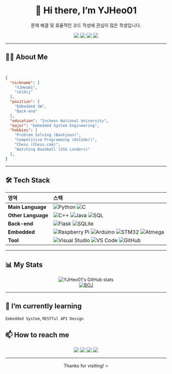 <!-- 프로필 헤더 -->
<div align="center">

# 👋 Hi there, I’m **YJHeo01**  
문제 해결 및 효율적인 코드 작성에 관심이 많은 학생입니다.

<!-- 소셜 배지 -->
<p align="center">
  <a href="https://github.com/YJHeo01"><img src="https://img.shields.io/github/followers/YJHeo01?label=Follow&style=social"></a>
  <a href="https://www.linkedin.com/in/yjheo01/"><img src="https://img.shields.io/badge/LinkedIn-0077B5?logo=linkedin&logoColor=white"></a>
  <a href="https://blog.naver.com/thinking_diary"><img src="https://img.shields.io/badge/Blog-20C997?logo=naver&logoColor=white"></a>
  <a href="mailto:sk14cj@inu.ac.kr"><img src="https://img.shields.io/badge/Email-D14836?logo=gmail&logoColor=white"></a>
</p>
</div>

---

## 🧑‍💻 About Me

<img src="https://hits.seeyoufarm.com/api/count/incr/badge.svg?url=https%3A%2F%2Fgithub.com%2Fblurfx&count_bg=%2379C83D&title_bg=%23555555&icon=&icon_color=%23E7E7E7&title=hits&edge_flat=false" width="0" height="0" />

```json

{
  "nickname": [
    "YJHeo01",
    "sk14cj"
  ],
  "position": [
    "Embedded SW",
    "Back-end"
  ],
  "education": "Incheon National University",
  "major": "Embedded System Engineering",
  "hobbies": [
    "Problem Solving (Baekjoon)",
    "Competitive Programming (AtCoder)",
    "Chess (Chess.com)",
    "Watching Baseball (SSG Landers)"
  ],
}
```
---

## 🛠️ Tech Stack

| 영역 | 스택 |
| :--- | :--- |
| **Main Language** | ![Python](https://img.shields.io/badge/Python-3776AB?style=for-the-badge&logo=python&logoColor=white) ![C](https://img.shields.io/badge/C-A8B9CC?style=for-the-badge&logo=c&logoColor=white) |
| **Other Language** | ![C++](https://img.shields.io/badge/C++-00599C?style=for-the-badge&logo=c%2B%2B&logoColor=white) ![Java](https://img.shields.io/badge/Java-007396?style=for-the-badge&logo=OpenJDK&logoColor=white) ![SQL](https://img.shields.io/badge/SQL-4479A1?style=for-the-badge&logo=sqlite&logoColor=white) |
| **Back-end** | ![Flask](https://img.shields.io/badge/Flask-000000?style=for-the-badge&logo=flask&logoColor=white) ![SQLite](https://img.shields.io/badge/SQLite-003B57?style=for-the-badge&logo=sqlite&logoColor=white) |
| **Embedded** | ![Raspberry Pi](https://img.shields.io/badge/Raspberry_Pi-C51A4A?style=for-the-badge&logo=raspberrypi&logoColor=white) ![Arduino](https://img.shields.io/badge/Arduino-00979D?style=for-the-badge&logo=arduino&logoColor=white) ![STM32](https://img.shields.io/badge/STM32-03234B?style=for-the-badge&logo=STMicroelectronics&logoColor=white) ![Atmega](https://img.shields.io/badge/Atmega-000000?style=for-the-badge&logoColor=white) |
| **Tool** | ![Visual Studio](https://img.shields.io/badge/VisualStudio-5C2D91?style=for-the-badge&logo=visualstudio&logoColor=white) ![VS Code](https://img.shields.io/badge/VSCode-007ACC?style=for-the-badge&logo=visualstudiocode&logoColor=white) ![GitHub](https://img.shields.io/badge/GitHub-181717?style=for-the-badge&logo=github&logoColor=white) |

---

## 📊 My Stats
<div align="center">

![YJHeo01's GitHub stats](https://github-readme-stats.vercel.app/api?username=YJHeo01&show_icons=true&theme=dracula)
<br>
[![BOJ](https://bojstat.vulcan.site/v2/ko/sk14cj)](https://github.com/YJHeo01/BOJ_STAT)

</div>

---

## 🌱 I’m currently learning
`Embedded System`, `RESTful API Design`

## 📫 How to reach me
<!-- 소셜 배지 -->
<p align="center">
  <a href="https://github.com/YJHeo01"><img src="https://img.shields.io/github/followers/YJHeo01?label=Follow&style=social"></a>
  <a href="https://www.linkedin.com/in/yjheo01/"><img src="https://img.shields.io/badge/LinkedIn-0077B5?logo=linkedin&logoColor=white"></a>
  <a href="https://blog.naver.com/thinking_diary"><img src="https://img.shields.io/badge/Blog-20C997?logo=naver&logoColor=white"></a>
  <a href="mailto:sk14cj@inu.ac.kr"><img src="https://img.shields.io/badge/Email-D14836?logo=gmail&logoColor=white"></a>
</p>

---

<p align="center">
  Thanks for visiting! ⭐️
</p>
